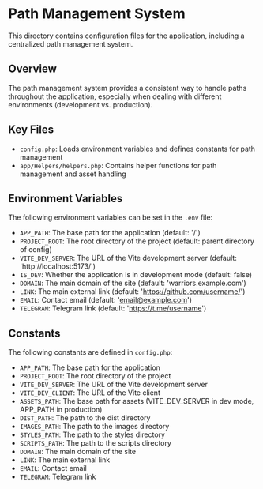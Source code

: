 # Path Management System

This directory contains configuration files for the application, including a centralized path management system.

## Overview

The path management system provides a consistent way to handle paths throughout the application, especially when dealing with different environments (development vs. production).

## Key Files

- `config.php`: Loads environment variables and defines constants for path management
- `app/Helpers/helpers.php`: Contains helper functions for path management and asset handling

## Environment Variables

The following environment variables can be set in the `.env` file:

- `APP_PATH`: The base path for the application (default: '/')
- `PROJECT_ROOT`: The root directory of the project (default: parent directory of config)
- `VITE_DEV_SERVER`: The URL of the Vite development server (default: 'http://localhost:5173/')
- `IS_DEV`: Whether the application is in development mode (default: false)
- `DOMAIN`: The main domain of the site (default: 'warriors.example.com')
- `LINK`: The main external link (default: 'https://github.com/username/')
- `EMAIL`: Contact email (default: 'email@example.com')
- `TELEGRAM`: Telegram link (default: 'https://t.me/username')

## Constants

The following constants are defined in `config.php`:

- `APP_PATH`: The base path for the application
- `PROJECT_ROOT`: The root directory of the project
- `VITE_DEV_SERVER`: The URL of the Vite development server
- `VITE_DEV_CLIENT`: The URL of the Vite client
- `ASSETS_PATH`: The base path for assets (VITE_DEV_SERVER in dev mode, APP_PATH in production)
- `DIST_PATH`: The path to the dist directory
- `IMAGES_PATH`: The path to the images directory
- `STYLES_PATH`: The path to the styles directory
- `SCRIPTS_PATH`: The path to the scripts directory
- `DOMAIN`: The main domain of the site
- `LINK`: The main external link
- `EMAIL`: Contact email
- `TELEGRAM`: Telegram link